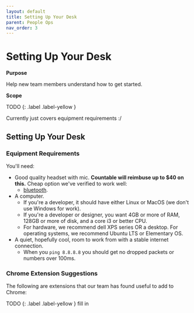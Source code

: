 ```yaml
---
layout: default
title: Setting Up Your Desk
parent: People Ops
nav_order: 3
---
```


# Setting Up Your Desk

**Purpose**

Help new team members understand how to get started.

**Scope**

TODO 
{: .label .label-yellow }

Currently just covers equipment requirements :/

## Setting Up Your Desk

### Equipment Requirements

You'll need:

  - Good quality headset with mic. **Countable will reimbuse up to $40 on this.** Cheap option we've verified to work well:
      - [bluetooth](https://www.amazon.com/New-bee-Bluetooth-Cancelling-Headsetcase/dp/B07FMSJZ3R).
  - A computer. 
     - If you're a developer, it should have either Linux or MacOS (we don't use Windows for work).
     - If you're a developer or designer, you want 4GB or more of RAM, 128GB or more of disk, and a core i3 or better CPU. 
     - For hardware, we recommend dell XPS series OR a desktop. For operating systems, we recommend Ubuntu LTS or Elementary OS.
  - A quiet, hopefully cool, room to work from with a stable internet connection. 
    - When you `ping 8.8.8.8` you should get no dropped
    packets or numbers over 100ms.

### Chrome Extension Suggestions

The following are extensions that our team has found useful to add to Chrome:

TODO 
{: .label .label-yellow } fill in
